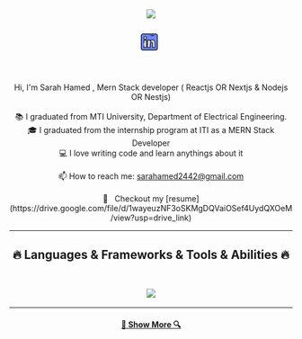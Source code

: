 

<h1 align="center">
  <a href="https://git.io/typing-svg">
    <img src="https://readme-typing-svg.herokuapp.com/?lines=Hello,+There!+👋;This+is+Sarah+Hamed....;Nice+to+meet+you!&center=true&size=30">
  </a>
</h1>

<h5 align="center">
    <a href="https://www.linkedin.com/in/sararamdan"><img height="30" src="https://raw.githubusercontent.com/8bithemant/8bithemant/master/linkedin.png?raw=true"></a>&nbsp;&nbsp;

</h5>
<br>
<p align="center">
  Hi, I'm Sarah Hamed , Mern Stack developer ( Reactjs OR Nextjs & Nodejs OR Nestjs)
  <br>

  <br>
📚 I graduated from MTI University, Department of Electrical Engineering.
  <br>
  🎓 I graduated from the internship program at ITI as a MERN Stack Developer

  <br>
  💻 I love writing code and learn anythings about it
  <br>
  
  <br>
  📫 How to reach me: <a href="mailto:sarahamed2442@gmail.com">sarahamed2442@gmail.com</a>
  <br> <br>
   📝 &nbsp; Checkout my [resume](https://drive.google.com/file/d/1wayeuzNF3oSKMgDQVaiOSef4UydQXOeM/view?usp=drive_link)

</p>

<hr>
<h2 align="center">🔥 Languages & Frameworks & Tools & Abilities 🔥</h2>
<br>
<p align="center">
 
  <a href="https://skillicons.dev">
    <img src="https://skillicons.dev/icons?i=git,javascript,bootstrap,mui,reactjs,nextjs,mongodb,nodejs,nestjs" />
  </a>

</p>
<hr>



<h4 align="center">
  <a href="https://github.com/sarahamd?tab=repositories" title="Show Repositories">🔎 Show More 🔍</a>
</h4>

